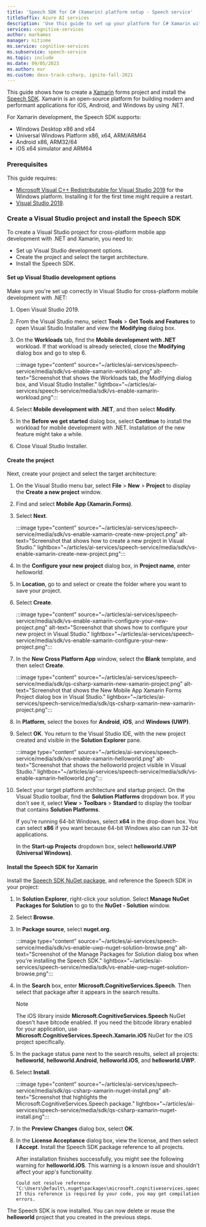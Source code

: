 ```yaml
---
title: 'Speech SDK for C# (Xamarin) platform setup - Speech service'
titleSuffix: Azure AI services
description: 'Use this guide to set up your platform for C# Xamarin with the Speech SDK.'
services: cognitive-services
author: markamos
manager: nitinme
ms.service: cognitive-services
ms.subservice: speech-service
ms.topic: include
ms.date: 09/05/2023
ms.author: eur
ms.custom: devx-track-csharp, ignite-fall-2021
---
```


This guide shows how to create a [Xamarin](/xamarin/get-started/what-is-xamarin) forms project and install the [Speech SDK](~/articles/ai-services/speech-service/speech-sdk.md). Xamarin is an open-source platform for building modern and performant applications for iOS, Android, and Windows by using .NET.

For Xamarin development, the Speech SDK supports:

- Windows Desktop x86 and x64
- Universal Windows Platform x86, x64, ARM/ARM64
- Android x86, ARM32/64
- iOS x64 simulator and ARM64

### Prerequisites

This guide requires:

- [Microsoft Visual C++ Redistributable for Visual Studio 2019](https://support.microsoft.com/topic/the-latest-supported-visual-c-downloads-2647da03-1eea-4433-9aff-95f26a218cc0) for the Windows platform. Installing it for the first time might require a restart.
- [Visual Studio 2019](https://visualstudio.microsoft.com/downloads/).

### Create a Visual Studio project and install the Speech SDK

To create a Visual Studio project for cross-platform mobile app development with .NET and Xamarin, you need to:

- Set up Visual Studio development options.
- Create the project and select the target architecture.
- Install the Speech SDK.

#### Set up Visual Studio development options

Make sure you're set up correctly in Visual Studio for cross-platform mobile development with .NET:

1. Open Visual Studio 2019.

1. From the Visual Studio menu, select **Tools** > **Get Tools and Features** to open Visual Studio Installer and view the **Modifying** dialog box.

1. On the **Workloads** tab, find the **Mobile development with .NET** workload. If that workload is already selected, close the **Modifying** dialog box and go to step 6.

   :::image type="content" source="~/articles/ai-services/speech-service/media/sdk/vs-enable-xamarin-workload.png" alt-text="Screenshot that shows the Workloads tab, the Modifying dialog box, and Visual Studio Installer." lightbox="~/articles/ai-services/speech-service/media/sdk/vs-enable-xamarin-workload.png":::

1. Select **Mobile development with .NET**, and then select **Modify**.

1. In the **Before we get started** dialog box, select **Continue** to install the workload for mobile development with .NET. Installation of the new feature might take a while.

1. Close Visual Studio Installer.

#### Create the project

Next, create your project and select the target architecture:

1. On the Visual Studio menu bar, select **File** > **New** > **Project** to display the **Create a new project** window.

1. Find and select **Mobile App (Xamarin.Forms)**.

1. Select **Next**.

   :::image type="content" source="~/articles/ai-services/speech-service/media/sdk/vs-enable-xamarin-create-new-project.png" alt-text="Screenshot that shows how to create a new project in Visual Studio." lightbox="~/articles/ai-services/speech-service/media/sdk/vs-enable-xamarin-create-new-project.png":::

1. In the **Configure your new project** dialog box, in **Project name**, enter *helloworld*.

1. In **Location**, go to and select or create the folder where you want to save your project.

1. Select **Create**.

   :::image type="content" source="~/articles/ai-services/speech-service/media/sdk/vs-enable-xamarin-configure-your-new-project.png" alt-text="Screenshot that shows how to configure your new project in Visual Studio." lightbox="~/articles/ai-services/speech-service/media/sdk/vs-enable-xamarin-configure-your-new-project.png":::

1. In the **New Cross Platform App** window, select the **Blank** template, and then select **Create**.

   :::image type="content" source="~/articles/ai-services/speech-service/media/sdk/qs-csharp-xamarin-new-xamarin-project.png" alt-text="Screenshot that shows the New Mobile App Xamarin Forms Project dialog box in Visual Studio." lightbox="~/articles/ai-services/speech-service/media/sdk/qs-csharp-xamarin-new-xamarin-project.png":::

1. In **Platform**, select the boxes for **Android**, **iOS**, and **Windows (UWP)**.

1. Select **OK**. You return to the Visual Studio IDE, with the new project created and visible in the **Solution Explorer** pane.

   :::image type="content" source="~/articles/ai-services/speech-service/media/sdk/vs-enable-xamarin-helloworld.png" alt-text="Screenshot that shows the helloworld project visible in Visual Studio." lightbox="~/articles/ai-services/speech-service/media/sdk/vs-enable-xamarin-helloworld.png":::

1. Select your target platform architecture and startup project. On the Visual Studio toolbar, find the **Solution Platforms** dropdown box. If you don't see it, select **View** > **Toolbars** > **Standard** to display the toolbar that contains **Solution Platforms**.

   If you're running 64-bit Windows, select **x64** in the drop-down box. You can select **x86** if you want because 64-bit Windows also can run 32-bit applications.

   In the **Start-up Projects** dropdown box, select **helloworld.UWP (Universal Windows)**.

#### Install the Speech SDK for Xamarin

Install the [Speech SDK NuGet package](https://aka.ms/csspeech/nuget), and reference the Speech SDK in your project:

1. In **Solution Explorer**, right-click your solution. Select **Manage NuGet Packages for Solution** to go to the **NuGet - Solution** window.

1. Select **Browse**.

1. In **Package source**, select **nuget.org**.

   :::image type="content" source="~/articles/ai-services/speech-service/media/sdk/vs-enable-uwp-nuget-solution-browse.png" alt-text="Screenshot of the Manage Packages for Solution dialog box when you're installing the Speech SDK." lightbox="~/articles/ai-services/speech-service/media/sdk/vs-enable-uwp-nuget-solution-browse.png":::

1. In the **Search** box, enter **Microsoft.CognitiveServices.Speech**. Then select that package after it appears in the search results.

   > [!NOTE]
   > The iOS library inside **Microsoft.CognitiveServices.Speech** NuGet doesn't have bitcode enabled. If you need the bitcode library enabled for your application, use **Microsoft.CognitiveServices.Speech.Xamarin.iOS** NuGet for the iOS project specifically.

1. In the package status pane next to the search results, select all projects: **helloworld**, **helloworld.Android**, **helloworld.iOS**, and **helloworld.UWP**.

1. Select **Install**.

   :::image type="content" source="~/articles/ai-services/speech-service/media/sdk/qs-csharp-xamarin-nuget-install.png" alt-text="Screenshot that highlights the Microsoft.CognitiveServices.Speech package." lightbox="~/articles/ai-services/speech-service/media/sdk/qs-csharp-xamarin-nuget-install.png":::

1. In the **Preview Changes** dialog box, select **OK**.

1. In the **License Acceptance** dialog box, view the license, and then select **I Accept**. Install the Speech SDK package reference to all projects.

   After installation finishes successfully, you might see the following warning for **helloworld.iOS**. This warning is a known issue and shouldn't affect your app's functionality.

   ```output
   Could not resolve reference "C:\Users\Default\.nuget\packages\microsoft.cognitiveservices.speech\1.7.0\build\Xamarin.iOS\libMicrosoft.CognitiveServices.Speech.core.a". If this reference is required by your code, you may get compilation errors.
   ```

The Speech SDK is now installed. You can now delete or reuse the **helloworld** project that you created in the previous steps.

